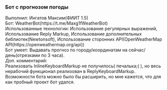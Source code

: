 <h3>Бот с прогнозом погоды</h3>
Выполнил: Ингатов Максим(ФИИТ 1.5)<br>
Бот: WeatherBot(https://t.me/Maxg1fWeatherBot)<br>
Использованные технологии: Использование регулярных выражений, Использование Reply Markup, Использование дополнительных библиотек(Newtonsoft), Использование сторонних API(OpenWeatherMap API(https://openweathermap.org/api))<br>
Бот умеет: Выдавать прогноз по городу/координатам на сейчас/день(отрезками по 3 часа).<br>
Доп. комментарий:<br>
Реализовать InlineKeyboardMarkup не получилось( печалька;( ), но весь нерабочий функционал реализован в ReplyKeyboardMarkup.<br>
Возможности бота можно было бы расширить, но мне кажется, что для как пробный проект бот удался.
